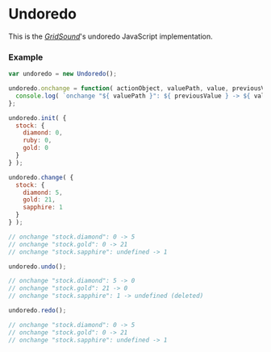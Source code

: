 # Undoredo

This is the [*GridSound*](https://github.com/gridsound/daw)'s undoredo JavaScript implementation.

### Example

``` javascript
var undoredo = new Undoredo();

undoredo.onchange = function( actionObject, valuePath, value, previousValue ) {
  console.log( `onchange "${ valuePath }": ${ previousValue } -> ${ value }` );
};

undoredo.init( {
  stock: {
    diamond: 0,
    ruby: 0,
    gold: 0
  }
} );

undoredo.change( {
  stock: {
    diamond: 5,
    gold: 21,
    sapphire: 1
  }
} );

// onchange "stock.diamond": 0 -> 5
// onchange "stock.gold": 0 -> 21
// onchange "stock.sapphire": undefined -> 1

undoredo.undo();

// onchange "stock.diamond": 5 -> 0
// onchange "stock.gold": 21 -> 0
// onchange "stock.sapphire": 1 -> undefined (deleted)

undoredo.redo();

// onchange "stock.diamond": 0 -> 5
// onchange "stock.gold": 0 -> 21
// onchange "stock.sapphire": undefined -> 1
```
